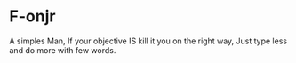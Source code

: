 # F-onjr
A simples Man, If your objective IS kill it you on the right way, Just type less and do more with few words.
